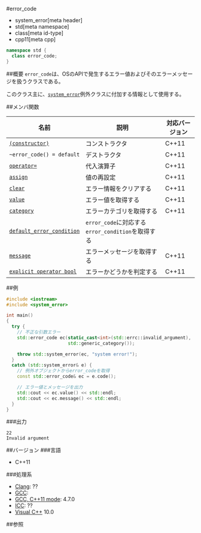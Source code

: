 #error_code
* system_error[meta header]
* std[meta namespace]
* class[meta id-type]
* cpp11[meta cpp]

```cpp
namespace std {
  class error_code;
}
```

##概要
`error_code`は、OSのAPIで発生するエラー値およびそのエラーメッセージを扱うクラスである。

このクラス主に、[`system_error`](system_error.md)例外クラスに付加する情報として使用する。


##メンバ関数

| 名前 | 説明 | 対応バージョン |
|------|------|----------------|
| [`(constructor)`](error_code/op_constructor.md) | コンストラクタ | C++11 |
| `~error_code() = default`                         | デストラクタ | C++11 |
| [`operator=`](error_code/op_assign.md)          | 代入演算子 | C++11 |
| [`assign`](error_code/assign.md)                | 値の再設定 | C++11 |
| [`clear`](error_code/clear.md)                  | エラー情報をクリアする | C++11 |
| [`value`](error_code/value.md)                  | エラー値を取得する | C++11 |
| [`category`](error_code/category.md)            | エラーカテゴリを取得する | C++11 |
| [`default_error_condition`](error_code/default_error_condition.md) | `error_code`に対応する`error_condition`を取得する | | C++11 |
| [`message`](error_code/message.md) | エラーメッセージを取得する | C++11 |
| [`explicit operator bool`](error_code/op_bool.md) | エラーかどうかを判定する | C++11 |


##例
```cpp
#include <iostream>
#include <system_error>

int main()
{
  try {
    // 不正な引数エラー
    std::error_code ec(static_cast<int>(std::errc::invalid_argument),
                       std::generic_category());

    throw std::system_error(ec, "system error!");
  }
  catch (std::system_error& e) {
    // 例外オブジェクトからerror_codeを取得
    const std::error_code& ec = e.code();

    // エラー値とメッセージを出力
    std::cout << ec.value() << std::endl;
    std::cout << ec.message() << std::endl;
  }
}
```

###出力
```
22
Invalid argument
```

##バージョン
###言語
- C++11

###処理系
- [Clang](/implementation.md#clang): ??
- [GCC](/implementation.md#gcc): 
- [GCC, C++11 mode](/implementation.md#gcc): 4.7.0
- [ICC](/implementation.md#icc): ??
- [Visual C++](/implementation.md#visual_cpp) 10.0


##参照

